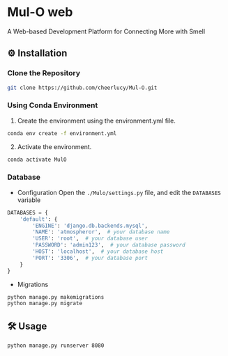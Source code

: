 # Mul-O web

A Web-based Development Platform for Connecting More with Smell

## ⚙️ Installation

### Clone the Repository

```bash
git clone https://github.com/cheerlucy/Mul-O.git
```

### Using Conda Environment
1. Create the environment using the environment.yml file.
```bash
conda env create -f environment.yml
```

2. Activate the environment.
```bash
conda activate MulO
```

### Database
- Configuration
Open the `./Mulo/settings.py` file, and edit the `DATABASES` variable
```python
DATABASES = {
    'default': {
        'ENGINE': 'django.db.backends.mysql',
        'NAME': 'atmospheror',  # your database name
        'USER': 'root',  # your database user
        'PASSWORD': 'admin123',  # your database password
        'HOST': 'localhost',  # your database host
        'PORT': '3306',  # your database port
    }
}
```

- Migrations
```bash
python manage.py makemigrations
python manage.py migrate
```

## 🛠️ Usage
```bash
python manage.py runserver 8080
```